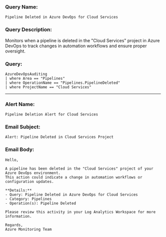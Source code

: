 ### Query Name:  
`Pipeline Deleted in Azure DevOps for Cloud Services`

### Query Description:  
Monitors when a pipeline is deleted in the "Cloud Services" project in Azure DevOps to track changes in automation workflows and ensure proper oversight.

### Query:  
```kql
AzureDevOpsAuditing
| where Area == "Pipelines"
| where OperationName == "Pipelines.PipelineDeleted"
| where ProjectName == "Cloud Services"
```

---

### Alert Name:  
`Pipeline Deletion Alert for Cloud Services`

### Email Subject:  
`Alert: Pipeline Deleted in Cloud Services Project`

### Email Body:  
```
Hello,

A pipeline has been deleted in the "Cloud Services" project of your Azure DevOps environment.  
This action could indicate a change in automation workflows or configuration updates.

**Details:**  
- Query: Pipeline Deleted in Azure DevOps for Cloud Services  
- Category: Pipelines  
- Operation(s): Pipeline Deleted

Please review this activity in your Log Analytics Workspace for more information.

Regards,  
Azure Monitoring Team
```
